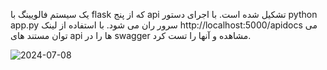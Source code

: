 یک سیستم فالویینگ با flask که از پنج api تشکیل شده است.
با اجرای دستور python app.py سرور ران می شود.
با استفاده از لینک http://localhost:5000/apidocs می توان مستند های api ها را در swagger مشاهده و آنها را تست کرد.

![2024-07-08](https://github.com/mostafavi82/diginext_backend_task/assets/118309983/4410cc3f-3bdd-49d5-b87b-089598c7a9b4)
